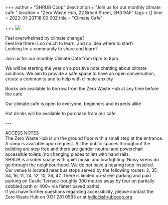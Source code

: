 +++
author = "SHRUB Coop"
description = "Join us for our monthly climate cafe "
location = "Zero Waste Hub, 22 Bread Street, EH3 9AF"
tags = []
time = 2023-01-20T18:00:00Z
title = "Climate Cafe"

+++
![](https://res.cloudinary.com/shrub-co-op/image/upload/v1673354258/shrubcoop.org/media/323129599_829375488132525_1978202186943428052_n_szrppx.jpg)

Feel overwhelmed by climate change?  
Feel like there is so much to learn, and no idea where to start?  
Looking for a community to share and learn?

Join us for our monthly Climate Cafe from 6pm to 8pm

We will be starting the year on a positive note chatting about climate solutions. We aim to provide a safe space to have an open conversation, create a community and to help with climate anxiety

Books are available to borrow from the Zero Waste Hub at any time before the cafe

Our climate cafe is open to everyone, beginners and experts alike

Hot drinks will be available to purchase from our cafe

\---

ACCESS NOTES  
The Zero Waste Hub is on the ground floor with a small step at the entrance. A ramp is available upon request. All the public spaces throughout the building are step free and there are gender neutral and powerchair accessible toilets (no changing places toilet) with hand rails.  
SHRUB is a sober space with quiet music and low lighting. Noisy sirens do go through the neighbourhood. We do not have a hearing loop installed.  
Our venue is located near bus stops served by the following routes: 2, 35, 34, 16, 11, 24, 12, 10, 36, 47. There is limited on-street parking and paid parking on Castle Terrace (roughly 300 metres away by foot on partially cobbled path or 400+ via flatter paved paths).  
If you have further questions regarding accessibility, please contact the Zero Waste Hub on 0131 281 0583 or at hello@shrubcoop.org